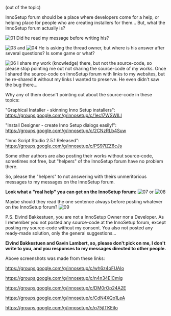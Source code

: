 (out of the topic)

InnoSetup forum should be a place where developers come for a help, or helping place for people who are creating installers for them... But, what the InnoSetup forum actually is?

![01](https://github.com/Wilenty/Plug-ins-for-InnoSetup/assets/61757638/754bc6ee-5093-4287-af2b-2d6582804bc0)
Did he read my message before writing his?

![03](https://github.com/Wilenty/Plug-ins-for-InnoSetup/assets/61757638/b47e2046-76ca-4f57-9ca2-1ad4cdbfe2c8)
and
![04](https://github.com/Wilenty/Plug-ins-for-InnoSetup/assets/61757638/840ebe32-f28a-4acd-bd3f-b44ba81a6209)
He is asking the thread owner, but where is his answer after several questions? Is some game or what?

![06](https://github.com/Wilenty/Plug-ins-for-InnoSetup/assets/61757638/acff0a87-945f-49ed-8ee7-4ac2ae1eb6d4)
I share my work (knowledge) there, but not the source-code, so please stop pointing me out not sharing the source-code of my works. Once I shared the source-code on InnoSetup forum with links to my websites, but he re-shared it without my links I wanted to preserve. He even didn't saw the bug there...

Why any of them doesn't pointing out about the source-code in these topics:

"Graphical Installer - skinning Inno Setup installers":
https://groups.google.com/g/innosetup/c/1ec17WSWILI

"Install Designer - create Inno Setup dialogs easily!":
https://groups.google.com/g/innosetup/c/2CNzRLb4Suw

"Inno Script Studio 2.5.1 Released":
https://groups.google.com/g/innosetup/c/PS97lZZ6cJs

Some other authors are also posting their works without source-code, sometimes not free, but "helpers" of the InnoSetup forum have no problem there.

So, please the "helpers" to not answering with theirs unmeritorious messages to my messages on the InnoSetup forum.

**Look what a "real help" you can get on the InnoSetup forum:**
![07](https://github.com/Wilenty/Plug-ins-for-InnoSetup/assets/61757638/b14cac4b-18d2-4d43-89c0-900d8b956ad6)
or
![08](https://github.com/Wilenty/Plug-ins-for-InnoSetup/assets/61757638/c055b69b-5992-4006-86c6-331f5874a713)

Maybe should they read the one sentence always before posting whatever on the InnoSetup forum?
![09](https://github.com/Wilenty/Plug-ins-for-InnoSetup/assets/61757638/cd9208dc-de2a-493c-b71a-db4e22ff7fa6)

P.S.
Eivind Bakkestuen, you are not a InnoSetup Owner nor a Developer. As I remember you not posted any source-code at the InnoSetup forum, except posting my source-code without my consent. You also not posted any ready-made solution, only the general suggestions...

**Eivind Bakkestuen and Gavin Lambert, so, please don't pick on me, I don't write to you, and you responses to my messages directed to other people.**

Above screenshots was made from these links:

https://groups.google.com/g/innosetup/c/wh6z4oFUAIo

https://groups.google.com/g/innosetup/c/n4n34ElCmig

https://groups.google.com/g/innosetup/c/DM0rOp24A2E

https://groups.google.com/g/innosetup/c/CdN4XQo1LeA

https://groups.google.com/g/innosetup/c/q75jITKEiIo
